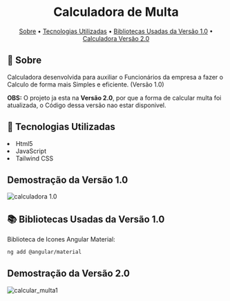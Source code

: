 <h1 align="center" style="font-weight: bold;">Calculadora de Multa</h1>
<p align="center">
 <a href="#about">Sobre</a> • 
  <a href="#stacks">Tecnologias Utilizadas</a> •
   <a href="#libs1.0">Bibliotecas Usadas da Versão 1.0</a> • 
   <a href="#calculadora_versao_V2">Calculadora Versão 2.0</a>
</p>

<h2 id="about">📌 Sobre</h2>
<p>Calculadora desenvolvida para auxiliar o Funcionários da empresa a fazer o Calculo de forma mais Simples e eficiente. (Versão 1.0)</p>
<p><strong>OBS:</strong> O projeto ja esta na <strong>Versão 2.0</strong>, por que a forma de calcular multa foi atualizada, o Código dessa versão nao estar disponivel.</p>

<h2 id="stacks">🚀 Tecnologias Utilizadas</h2>

<li>Html5</li>
<li>JavaScript</li>
<li>Tailwind CSS</li>



## Demostração da Versão 1.0
![calculadora 1.0](https://github.com/CarllosEduardo07/Calcular_Multa_V1/assets/80606019/f1a67140-b5b1-45c5-8e61-a72707d6495f)

<h2 id="libs1.0">📚 Bibliotecas Usadas da Versão 1.0</h2>

Biblioteca de Icones Angular Material:

```bash
ng add @angular/material
```

 
<h2 id="calculadora_versao_V2">Demostração da Versão 2.0</h2>

![calcular_multa1](https://github.com/CarllosEduardo07/Calcular_Multa_V1/assets/80606019/9cf54825-94df-4dd6-a146-1ddcdba3688e)










